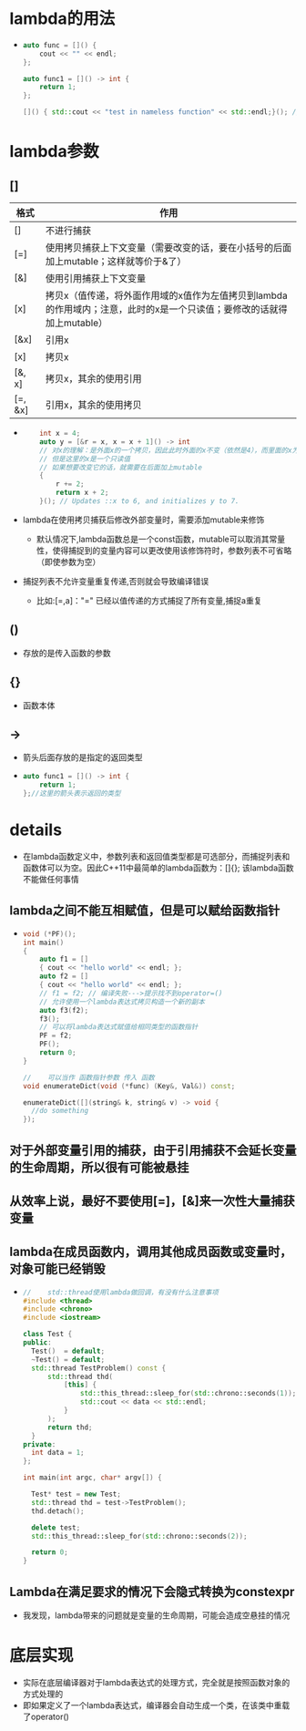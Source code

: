 # lambda的用法

- ```cpp
  auto func = []() {
      cout << "" << endl;
  };
  
  auto func1 = []() -> int {
      return 1;
  };
  
  []() { std::cout << "test in nameless function" << std::endl;}(); // 匿名函数
  ```







# lambda参数

## []

| 格式    | 作用                                                         |
| ------- | ------------------------------------------------------------ |
| []      | 不进行捕获                                                   |
| [=]     | 使用拷贝捕获上下文变量（需要改变的话，要在小括号的后面加上mutable；这样就等价于&了） |
| [&]     | 使用引用捕获上下文变量                                       |
| [x]     | 拷贝x（值传递，将外面作用域的x值作为左值拷贝到lambda的作用域内；注意，此时的x是一个只读值；要修改的话就得加上mutable） |
| [&x]    | 引用x                                                        |
| [x]     | 拷贝x                                                        |
| [&, x]  | 拷贝x，其余的使用引用                                        |
| [=, &x] | 引用x，其余的使用拷贝                                        |

- ```cpp
      int x = 4;
      auto y = [&r = x, x = x + 1]() -> int
      // 对x的理解：是外面x的一个拷贝，因此此时外面的x不变（依然是4），而里面的x为一个新建的数字，其值为5
      // 但是这里的x是一个只读值
      // 如果想要改变它的话，就需要在后面加上mutable
      {
          r += 2;
          return x + 2;
      }(); // Updates ::x to 6, and initializes y to 7.
  ```

- lambda在使用拷贝捕获后修改外部变量时，需要添加mutable来修饰

  - 默认情况下,lambda函数总是一个const函数，mutable可以取消其常量性，使得捕捉到的变量内容可以更改使用该修饰符时，参数列表不可省略（即使参数为空）

- 捕捉列表不允许变量重复传递,否则就会导致编译错误

  - 比如:[=,a]："=" 已经以值传递的方式捕捉了所有变量,捕捉a重复



## ()

- 存放的是传入函数的参数



## {}

- 函数本体



## ->

- 箭头后面存放的是指定的返回类型

- ```cpp
  auto func1 = []() -> int {
      return 1;
  };//这里的箭头表示返回的类型
  ```







# details

- 在lambda函数定义中，参数列表和返回值类型都是可选部分，而捕捉列表和函数体可以为空。因此C++11中最简单的lambda函数为：[]{}; 该lambda函数不能做任何事情



## lambda之间不能互相赋值，但是可以赋给函数指针

- ```cpp
  void (*PF)();
  int main()
  {
      auto f1 = []
      { cout << "hello world" << endl; };
      auto f2 = []
      { cout << "hello world" << endl; };
      // f1 = f2; // 编译失败--->提示找不到operator=()
      // 允许使用一个lambda表达式拷贝构造一个新的副本
      auto f3(f2);
      f3();
      // 可以将lambda表达式赋值给相同类型的函数指针
      PF = f2;
      PF();
      return 0;
  }
  
  //	可以当作 函数指针参数 传入 函数
  void enumerateDict(void (*func) (Key&, Val&)) const;
  
  enumerateDict([](string& k, string& v) -> void {
  	//do something
  });
  ```



## 对于外部变量引用的捕获，由于引用捕获不会延长变量的生命周期，所以很有可能被悬挂



## 从效率上说，最好不要使用[=]，[&]来一次性大量捕获变量



## lambda在成员函数内，调用其他成员函数或变量时，对象可能已经销毁

- ```cpp
  //	std::thread使用lambda做回调，有没有什么注意事项
  #include <thread>
  #include <chrono>
  #include <iostream>
  
  class Test {
  public:
  	Test()  = default;
  	~Test() = default;
  	std::thread TestProblem() const {
  		std::thread thd(
  			[this] {
  				std::this_thread::sleep_for(std::chrono::seconds(1));
  				std::cout << data << std::endl;
  			}
  		);
  		return thd;
  	}
  private:
  	int data = 1;
  };
  
  int main(int argc, char* argv[]) {
  
  	Test* test = new Test;
  	std::thread thd = test->TestProblem();
  	thd.detach();
  
  	delete test;
  	std::this_thread::sleep_for(std::chrono::seconds(2));
  
  	return 0;
  }
  ```



## Lambda在满足要求的情况下会隐式转换为constexpr



- 我发现，lambda带来的问题就是变量的生命周期，可能会造成空悬挂的情况







# 底层实现

- 实际在底层编译器对于lambda表达式的处理方式，完全就是按照函数对象的方式处理的
- 即如果定义了一个lambda表达式，编译器会自动生成一个类，在该类中重载了operator()
